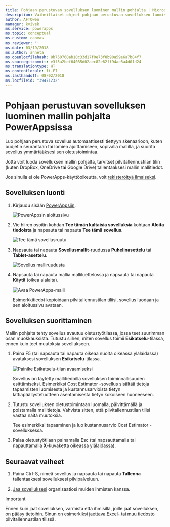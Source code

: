 ```yaml
---
title: Pohjaan perustuvan sovelluksen luominen mallin pohjalta | Microsoft Docs
description: Vaiheittaiset ohjeet pohjaan perustuvan sovelluksen luomiseksi automaattisesti PowerAppsin mallin pohjalta.
author: AFTOwen
manager: kvivek
ms.service: powerapps
ms.topic: conceptual
ms.custom: canvas
ms.reviewer: ''
ms.date: 03/19/2018
ms.author: anneta
ms.openlocfilehash: 8b750760ab10c33d17f0e73f8b90a59e6a7b84f7
ms.sourcegitcommit: e3f5a2bef64085d02aec82e62ff94ae8a4d01d24
ms.translationtype: HT
ms.contentlocale: fi-FI
ms.lasthandoff: 08/02/2018
ms.locfileid: "39471232"
---
```

# <a name="create-a-canvas-app-from-a-template-in-powerapps"></a>Pohjaan perustuvan sovelluksen luominen mallin pohjalta PowerAppsissa

Luo pohjaan perustuva sovellus automaattisesti tiettyyn skenaarioon, kuten budjetin seurantaan tai lomien ajoittamiseen, sopivalla mallilla, ja suorita sovellus ymmärtääksesi sen oletustoimintaa.

Jotta voit luoda sovelluksen mallin pohjalta, tarvitset pilvitallennustilan tilin (kuten DropBox, OneDrive tai Google Drive) tallentaaksesi mallin mallitiedot.

Jos sinulla ei ole PowerApps-käyttöoikeutta, voit [rekisteröityä ilmaiseksi](../signup-for-powerapps.md).

## <a name="create-an-app"></a>Sovelluksen luonti

1. Kirjaudu sisään [PowerAppsiin](http://web.powerapps.com?utm_source=padocs&utm_medium=linkinadoc&utm_campaign=referralsfromdoc).

    ![PowerAppsin aloitussivu](./media/get-started-test-drive/sign-in.png)

1. Vie hiiren osoitin kohdan **Tee tämän kaltaisia sovelluksia** kohtaan **Aloita tiedoista** ja napsauta tai napauta **Tee tämä sovellus**.

    ![Tee tämä sovellusruutu](./media/get-started-test-drive/make-this-app.png)

1. Napsauta tai napauta **Sovellusmallit**-ruudussa **Puhelinasettelu** tai **Tablet-asettelu**.

    ![Sovellus malliruudusta](./media/get-started-test-drive/template-tile.png)

4. Napsauta tai napauta mallia malliluettelossa ja napsauta tai napauta **Käytä** (oikea alalaita).

    ![Avaa PowerApps-malli](./media/get-started-test-drive/open-template.png)

    Esimerkkitiedot kopioidaan pilvitallennustilan tiliisi, sovellus luodaan ja sen aloitussivu avataan.

## <a name="run-the-app"></a>Sovelluksen suorittaminen
Mallin pohjalta tehty sovellus avautuu oletustyötilassa, jossa teet suurimman osan muokkauksista. Tutustu siihen, miten sovellus toimii **Esikatselu**-tilassa, ennen kuin teet muutoksia sovellukseen.

1. Paina F5 (tai napsauta tai napauta oikeaa nuolta oikeassa ylälaidassa) avataksesi sovelluksen **Esikatselu**-tilassa.

    ![Painike Esikatselu-tilan avaamiseksi](./media/get-started-test-drive/open-preview.png)

    Sovellus on täytetty mallitiedoilla sovelluksen toiminnallisuuden esittämiseksi. Esimerkiksi Cost Estimator -sovellus sisältää tietoja tapaamisten luomisesta ja kustannusarvioista tietyn lattiapäällystetuotteen asentamisesta tietyn kokoiseen huoneeseen.

4. Tutustu sovelluksen oletustoimintaan luomalla, päivittämällä ja poistamalla mallitietoja. Vahvista sitten, että pilvitallennustilan tilisi vastaa näitä muutoksia.

    Tee esimerkiksi tapaaminen ja luo kustannusarvio Cost Estimator -sovelluksessa.

5. Palaa oletustyötilaan painamalla Esc (tai napsauttamalla tai napauttamalla **X**-kuvaketta oikeassa ylälaidassa).

## <a name="next-steps"></a>Seuraavat vaiheet
1. Paina Ctrl-S, nimeä sovellus ja napsauta tai napauta **Tallenna** tallentaaksesi sovelluksesi pilvipalveluun.

1. [Jaa sovelluksesi](share-app.md) organisaatiosi muiden ihmisten kanssa.

> [!IMPORTANT]
> Ennen kuin jaat sovelluksen, varmista että ihmisillä, joille jaat sovelluksen, on pääsy tietoihin. Sinun on esimerkiksi [jaettava Excel- tai muu tiedosto](share-app-data.md) pilvitallennustilan tilissä.
